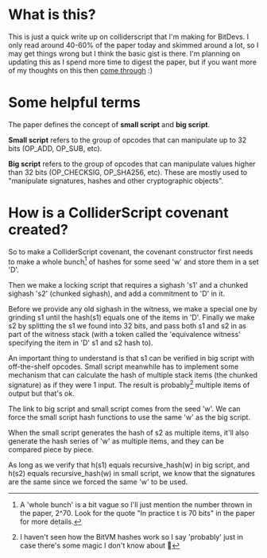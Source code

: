 # What is this?
This is just a quick write up on colliderscript that I'm making for BitDevs. I only read around 40-60% of the paper today and skimmed around a lot, so I may get things wrong but I think the basic gist is there. I'm planning on updating this as I spend more time to digest the paper, but if you want more of my thoughts on this then [come through](https://www.meetup.com/miami-bitdevs/events/304310570) :)

# Some helpful terms

The paper defines the concept of **small script** and **big script**. 

**Small script** refers to the group of opcodes that can manipulate up to 32 bits (OP_ADD, OP_SUB, etc). 

**Big script** refers to the group of opcodes that can manipulate values higher than 32 bits (OP_CHECKSIG, OP_SHA256, etc). These are mostly used to "manipulate signatures, hashes and other cryptographic objects".

# How is a ColliderScript covenant created?

So to make a ColliderScript covenant, the covenant constructor first needs to make a whole bunch[^1] of hashes for some seed 'w' and store them in a set 'D'.

Then we make a locking script that requires a sighash 's1' and a chunked sighash 's2' (chunked sighash), and add a commitment to 'D' in it. 

Before we provide any old sighash in the witness, we make a special one by grinding s1 until the hash(s1) equals one of the items in 'D'. Finally we make s2 by splitting the s1 we found into 32 bits, and pass both s1 and s2 in as part of the witness stack (with a token called the 'equivalence witness' specifying the item in 'D' s1 and s2 hash to). 

An important thing to understand is that s1 can be verified in big script with off-the-shelf opcodes. Small script meanwhile has to implement some mechanism that can calculate the hash of multiple stack items (the chunked signature) as if they were 1 input. The result is probably[^2] multiple items of output but that's ok.

The link to big script and small script comes from the seed 'w'. We can force the small script hash functions to use the same 'w' as the big script. 

When the small script generates the hash of s2 as multiple items, it'll also generate the hash series of 'w' as multiple items, and they can be compared piece by piece. 

As long as we verify that h(s1) equals recursive_hash(w) in big script, and h(s2) equals recursive_hash(w) in small script, we know that the signatures are the same since we forced the same 'w' to be used.

[^1]: A 'whole bunch' is a bit vague so I'll just mention the number thrown in the paper, 2^70. Look for the quote "In practice t is 70 bits" in the paper for more details. 

[^2]: I haven't seen how the BitVM hashes work so I say 'probably' just in case there's some magic I don't know about 👀